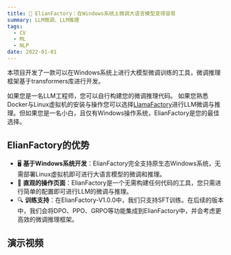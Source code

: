 ```yaml
---
title: 🐤 ElianFactory：在Windows系统上微调大语言模型变得容易
summary: LLM微调、LLM推理
tags:
  - CV
  - ML
  - NLP
date: 2022-01-01
---
```


本项目开发了一款可以在Windows系统上进行大模型微调训练的工具，微调推理框架基于transformers库进行开发。

如果您是一名LLM工程师，您可以自行构建您的微调推理代码。
如果您熟悉Docker与Linux虚拟机的安装与操作您可以选择[LlamaFactory](https://www.markdownguide.org)进行LLM微调与推理。但如果您是一名小白，且仅有Windows操作系统，ElianFactory是您的最佳选择。

## ElianFactory的优势

- 🖥️ **基于Windows系统开发**：ElianFactory完全支持原生态Windows系统，无需部署Linux虚拟机即可进行大语言模型的微调和推理。
- 🚀 **直观的操作页面**：ElianFactory是一个无需构建任何代码的工具，您只需进行简单的配置即可进行LLM的微调与推理。
- 🔍 **训练支持**：在ElianFactory-V1.0.0中，我们只支持SFT训练。在后续的版本中，我们会将DPO、PPO、GRPO等功能集成到ElianFactory中，并会考虑更高效的微调推理框架。

## 演示视频